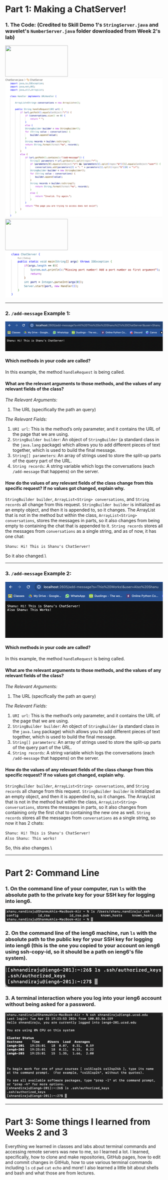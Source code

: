 # Part 1: Making a ChatServer!

### 1. The Code: (Credited to Skill Demo 1's `StringServer.java` and wavelet's `NumberServer.java` folder downloaded from Week 2's lab)
<img src="image.png" width="200" height="100"> ![Image](ChatServerSS1.png)
<img src="image.png" width="200" height="100"> ![Image](ChatServerSS2.png)

_______________________________________________________________________________________________________________________________________________________________________________________________________________________________________________________________

### 2. `/add-message` Example 1:
![Image](ChatServerMessage1.png)
#### Which methods in your code are called?
In this example, the method `handleRequest` is being called.
#### What are the relevant arguments to those methods, and the values of any relevant fields of the class?
*The Relevant Arguments:* 
1. The URL (specifically the path an query)

*The Relevant Fields:*
1. `URI url`: This is the method’s only parameter, and it contains the URL of the page that we are using.
2. `StringBuilder builder`: An object of `StringBuilder` (a standard class in the `java.lang` package) which allows you to add different pieces of text together, which is used to build the final message.
3. `String[] parameters`: An array of strings used to store the split-up parts of the query part of the URL.
4. `String records`: A string variable which logs the conversations (each `/add-message` that happens) on the server.
#### How do the values of any relevant fields of the class change from this specific request? If no values got changed, explain why.
`StringBuilder builder`, `ArrayList<String> conversations`, and `String records` all change from this request. `StringBuilder builder` is initialized as an empty object, and then it is appended to, so it changes. The ArrayList that is not in the method but within the class, `ArrayList<String> conversations`, stores the messages in parts, so it also changes from being empty to containing the chat that is appended to it. `String records` stores all the messages from `conversations` as a single string, and as of now, it has one chat: 

`Shanu: Hi! This is Shanu's ChatServer!`

So it also changed.\

_______________________________________________________________________________________________________________________________________________________________________________________________________________________________________________________________

### 3. `/add-message` Example 2:
![Image](ChatServerMessage2.png)
#### Which methods in your code are called?
In this example, the method `handleRequest` is being called.
#### What are the relevant arguments to those methods, and the values of any relevant fields of the class?
*The Relevant Arguments:* 
1. The URL (specifically the path an query)

*The Relevant Fields:*
1. `URI url`: This is the method’s only parameter, and it contains the URL of the page that we are using.
2. `StringBuilder builder`: An object of `StringBuilder` (a standard class in the `java.lang` package) which allows you to add different pieces of text together, which is used to build the final message.
3. `String[] parameters`: An array of strings used to store the split-up parts of the query part of the URL.
4. `String records`: A string variable which logs the conversations (each `/add-message` that happens) on the server.
#### How do the values of any relevant fields of the class change from this specific request? If no values got changed, explain why.
`StringBuilder builder`, `ArrayList<String> conversations`, and `String records` all change from this request. `StringBuilder builder` is initialized as an empty object, and then it is appended to, so it changes. The ArrayList that is not in the method but within the class, `ArrayList<String> conversations`, stores the messages in parts, so it also changes from containing only the first chat to containing the new one as well. `String records` stores all the messages from `conversations` as a single string, so now it has 2 chats:

`Shanu: Hi! This is Shanu's ChatServer!`\
`Also Shanu: This works!`

So, this also changes.\

_______________________________________________________________________________________________________________________________________________________________________________________________________________________________________________________________

# Part 2: Command Line

### 1. On the command line of your computer, run `ls` with the absolute path to the private key for your SSH key for logging into ieng6.

![Image](ls-private-local.png)

### 2. On the command line of the ieng6 machine, run `ls` with the absolute path to the public key for your SSH key for logging into ieng6 (this is the one you copied to your account on ieng6 using ssh-copy-id, so it should be a path on ieng6's file system).

![Image](ls-public-remote.png)

### 3. A terminal interaction where you log into your ieng6 account without being asked for a password.

![Image](ssh-no_password.png)

_______________________________________________________________________________________________________________________________________________________________________________________________________________________________________________________________

# Part 3: Some things I learned from Weeks 2 and 3

Everything we learned in classes and labs about terminal commands and accessing remote servers was new to me, so I learned a lot. I learned, specifically, how to clone and make repositories, GitHub pages, how to edit and commit changes in GitHub, how to use various terminal commands including `ls` `cd` `pwd` `cat` `echo` and more! I also learned a little bit about shells and bash and what those are from lectures.


